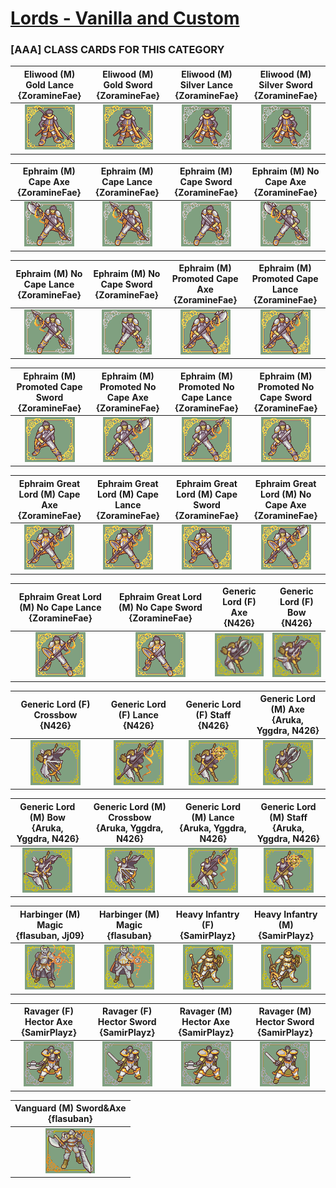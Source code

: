 # [Lords - Vanilla and Custom](../)

### [AAA] CLASS CARDS FOR THIS CATEGORY


|Eliwood (M) Gold Lance <br> {ZoramineFae}|Eliwood (M) Gold Sword <br> {ZoramineFae}|Eliwood (M) Silver Lance <br> {ZoramineFae}|Eliwood (M) Silver Sword <br> {ZoramineFae}|
| :---: | :---: | :---: | :---: |
|<img alt="Eliwood (M) Gold Lance {ZoramineFae}" src="Eliwood (M) Gold Lance {ZoramineFae}.png" />|<img alt="Eliwood (M) Gold Sword {ZoramineFae}" src="Eliwood (M) Gold Sword {ZoramineFae}.png" />|<img alt="Eliwood (M) Silver Lance {ZoramineFae}" src="Eliwood (M) Silver Lance {ZoramineFae}.png" />|<img alt="Eliwood (M) Silver Sword {ZoramineFae}" src="Eliwood (M) Silver Sword {ZoramineFae}.png" />|


|Ephraim (M) Cape Axe <br> {ZoramineFae}|Ephraim (M) Cape Lance <br> {ZoramineFae}|Ephraim (M) Cape Sword <br> {ZoramineFae}|Ephraim (M) No Cape Axe <br> {ZoramineFae}|
| :---: | :---: | :---: | :---: |
|<img alt="Ephraim (M) Cape Axe {ZoramineFae}" src="Ephraim (M) Cape Axe {ZoramineFae}.png" />|<img alt="Ephraim (M) Cape Lance {ZoramineFae}" src="Ephraim (M) Cape Lance {ZoramineFae}.png" />|<img alt="Ephraim (M) Cape Sword {ZoramineFae}" src="Ephraim (M) Cape Sword {ZoramineFae}.png" />|<img alt="Ephraim (M) No Cape Axe {ZoramineFae}" src="Ephraim (M) No Cape Axe {ZoramineFae}.png" />|


|Ephraim (M) No Cape Lance <br> {ZoramineFae}|Ephraim (M) No Cape Sword <br> {ZoramineFae}|Ephraim (M) Promoted Cape Axe <br> {ZoramineFae}|Ephraim (M) Promoted Cape Lance <br> {ZoramineFae}|
| :---: | :---: | :---: | :---: |
|<img alt="Ephraim (M) No Cape Lance {ZoramineFae}" src="Ephraim (M) No Cape Lance {ZoramineFae}.png" />|<img alt="Ephraim (M) No Cape Sword {ZoramineFae}" src="Ephraim (M) No Cape Sword {ZoramineFae}.png" />|<img alt="Ephraim (M) Promoted Cape Axe {ZoramineFae}" src="Ephraim (M) Promoted Cape Axe {ZoramineFae}.png" />|<img alt="Ephraim (M) Promoted Cape Lance {ZoramineFae}" src="Ephraim (M) Promoted Cape Lance {ZoramineFae}.png" />|


|Ephraim (M) Promoted Cape Sword <br> {ZoramineFae}|Ephraim (M) Promoted No Cape Axe <br> {ZoramineFae}|Ephraim (M) Promoted No Cape Lance <br> {ZoramineFae}|Ephraim (M) Promoted No Cape Sword <br> {ZoramineFae}|
| :---: | :---: | :---: | :---: |
|<img alt="Ephraim (M) Promoted Cape Sword {ZoramineFae}" src="Ephraim (M) Promoted Cape Sword {ZoramineFae}.png" />|<img alt="Ephraim (M) Promoted No Cape Axe {ZoramineFae}" src="Ephraim (M) Promoted No Cape Axe {ZoramineFae}.png" />|<img alt="Ephraim (M) Promoted No Cape Lance {ZoramineFae}" src="Ephraim (M) Promoted No Cape Lance {ZoramineFae}.png" />|<img alt="Ephraim (M) Promoted No Cape Sword {ZoramineFae}" src="Ephraim (M) Promoted No Cape Sword {ZoramineFae}.png" />|


|Ephraim Great Lord (M) Cape Axe <br> {ZoramineFae}|Ephraim Great Lord (M) Cape Lance <br> {ZoramineFae}|Ephraim Great Lord (M) Cape Sword <br> {ZoramineFae}|Ephraim Great Lord (M) No Cape Axe <br> {ZoramineFae}|
| :---: | :---: | :---: | :---: |
|<img alt="Ephraim Great Lord (M) Cape Axe {ZoramineFae}" src="Ephraim Great Lord (M) Cape Axe {ZoramineFae}.png" />|<img alt="Ephraim Great Lord (M) Cape Lance {ZoramineFae}" src="Ephraim Great Lord (M) Cape Lance {ZoramineFae}.png" />|<img alt="Ephraim Great Lord (M) Cape Sword {ZoramineFae}" src="Ephraim Great Lord (M) Cape Sword {ZoramineFae}.png" />|<img alt="Ephraim Great Lord (M) No Cape Axe {ZoramineFae}" src="Ephraim Great Lord (M) No Cape Axe {ZoramineFae}.png" />|


|Ephraim Great Lord (M) No Cape Lance <br> {ZoramineFae}|Ephraim Great Lord (M) No Cape Sword <br> {ZoramineFae}|Generic Lord (F) Axe <br> {N426}|Generic Lord (F) Bow <br> {N426}|
| :---: | :---: | :---: | :---: |
|<img alt="Ephraim Great Lord (M) No Cape Lance {ZoramineFae}" src="Ephraim Great Lord (M) No Cape Lance {ZoramineFae}.png" />|<img alt="Ephraim Great Lord (M) No Cape Sword {ZoramineFae}" src="Ephraim Great Lord (M) No Cape Sword {ZoramineFae}.png" />|<img alt="Generic Lord (F) Axe {N426}" src="Generic Lord (F) Axe {N426}.png" />|<img alt="Generic Lord (F) Bow {N426}" src="Generic Lord (F) Bow {N426}.png" />|


|Generic Lord (F) Crossbow <br> {N426}|Generic Lord (F) Lance <br> {N426}|Generic Lord (F) Staff <br> {N426}|Generic Lord (M) Axe <br> {Aruka, Yggdra, N426}|
| :---: | :---: | :---: | :---: |
|<img alt="Generic Lord (F) Crossbow {N426}" src="Generic Lord (F) Crossbow {N426}.png" />|<img alt="Generic Lord (F) Lance {N426}" src="Generic Lord (F) Lance {N426}.png" />|<img alt="Generic Lord (F) Staff {N426}" src="Generic Lord (F) Staff {N426}.png" />|<img alt="Generic Lord (M) Axe {Aruka, Yggdra, N426}" src="Generic Lord (M) Axe {Aruka, Yggdra, N426}.png" />|


|Generic Lord (M) Bow <br> {Aruka, Yggdra, N426}|Generic Lord (M) Crossbow <br> {Aruka, Yggdra, N426}|Generic Lord (M) Lance <br> {Aruka, Yggdra, N426}|Generic Lord (M) Staff <br> {Aruka, Yggdra, N426}|
| :---: | :---: | :---: | :---: |
|<img alt="Generic Lord (M) Bow {Aruka, Yggdra, N426}" src="Generic Lord (M) Bow {Aruka, Yggdra, N426}.png" />|<img alt="Generic Lord (M) Crossbow {Aruka, Yggdra, N426}" src="Generic Lord (M) Crossbow {Aruka, Yggdra, N426}.png" />|<img alt="Generic Lord (M) Lance {Aruka, Yggdra, N426}" src="Generic Lord (M) Lance {Aruka, Yggdra, N426}.png" />|<img alt="Generic Lord (M) Staff {Aruka, Yggdra, N426}" src="Generic Lord (M) Staff {Aruka, Yggdra, N426}.png" />|


|Harbinger (M) Magic <br> {flasuban, Jj09}|Harbinger (M) Magic <br> {flasuban}|Heavy Infantry (F) <br> {SamirPlayz}|Heavy Infantry (M) <br> {SamirPlayz}|
| :---: | :---: | :---: | :---: |
|<img alt="Harbinger (M) Magic {flasuban, Jj09}" src="Harbinger (M) Magic {flasuban, Jj09}.png" />|<img alt="Harbinger (M) Magic {flasuban}" src="Harbinger (M) Magic {flasuban}.png" />|<img alt="Heavy Infantry (F) {SamirPlayz}" src="Heavy Infantry (F) {SamirPlayz}.png" />|<img alt="Heavy Infantry (M) {SamirPlayz}" src="Heavy Infantry (M) {SamirPlayz}.png" />|


|Ravager (F) Hector Axe <br> {SamirPlayz}|Ravager (F) Hector Sword <br> {SamirPlayz}|Ravager (M) Hector Axe <br> {SamirPlayz}|Ravager (M) Hector Sword <br> {SamirPlayz}|
| :---: | :---: | :---: | :---: |
|<img alt="Ravager (F) Hector Axe {SamirPlayz}" src="Ravager (F) Hector Axe {SamirPlayz}.png" />|<img alt="Ravager (F) Hector Sword {SamirPlayz}" src="Ravager (F) Hector Sword {SamirPlayz}.png" />|<img alt="Ravager (M) Hector Axe {SamirPlayz}" src="Ravager (M) Hector Axe {SamirPlayz}.png" />|<img alt="Ravager (M) Hector Sword {SamirPlayz}" src="Ravager (M) Hector Sword {SamirPlayz}.png" />|


|Vanguard (M) Sword&Axe <br> {flasuban}|
| :---: |
|<img alt="Vanguard (M) Sword&Axe {flasuban}" src="Vanguard (M) Sword&Axe {flasuban}.png" />|


